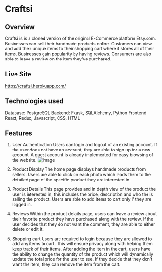 # Craftsi

## Overview

Craftsi is is a cloned version of the original E-Commerce platform Etsy.com. Businesses can sell their handmade products online. Customers can view and add their unique items to their shopping cart where it stores all of their items. Businesses gain popularity by having reviews. Consumers are also able to leave a review on the item they've purchased.

## Live Site

https://craftsi.herokuapp.com/


## Technologies used

Database: PostgreSQL
Backend: Fkask, SQLAlchemy, Python
Frontend: React, Reduc, Javascript, CSS, HTML

## Features
1. User Authentication
   Users can login and logout of an existing account. If the user does not have an account, they are able to sign up for a new account. A guest account is already implemented for easy browsing of the website.
   ![image](https://user-images.githubusercontent.com/85082899/139649011-b5979b66-3478-4115-a28d-08c6f97f654d.png)


2. Product Display
   The home page displays handmade products from sellers. Users are able to click on each photo which leads them to the detailed page of the specific product they are interested in.


3. Product Details
   This page provides and in depth view of the product the user is interested in, this includes the price, description and who the is selling the product. Users are able to add items to cart only if they are logged in.
 
4. Reviews 
    Within the product details page, users can leave a review about their favorite product they have purchased along with the review. If the user decides that they do not want the comment, they are able to either delete or edit it.

5. Shopping cart
   Users are required to login because they are allowed to add any items to cart. This will ensure privacy along with helping them keep track of their items. After adding the item in the cart, users have the ability to change the quantity of the product which will dynamically update the total price for the user to see. If they decide that they don't want the item, they can remove the item from the cart.
